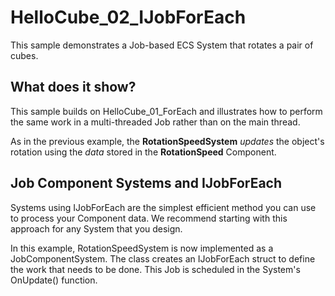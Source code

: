 # HelloCube_02_IJobForEach

This sample demonstrates a Job-based ECS System that rotates a pair of cubes. 

## What does it show?

This sample builds on HelloCube_01_ForEach and illustrates how to perform the same work in a multi-threaded Job rather than on the main thread.

As in the previous example, the **RotationSpeedSystem** *updates* the object's rotation using the *data* stored in the **RotationSpeed** Component.

## Job Component Systems and IJobForEach

Systems using IJobForEach are the simplest efficient method you can use to process your  Component data. We recommend starting with this approach for any System that you design.

In this example, RotationSpeedSystem is now implemented as a JobComponentSystem. The class creates an IJobForEach struct to define the work that needs to be done. This Job is scheduled in the System's OnUpdate() function.  

